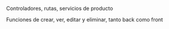Controladores, rutas, servicios de producto

Funciones de crear, ver, editar y eliminar, tanto back como front